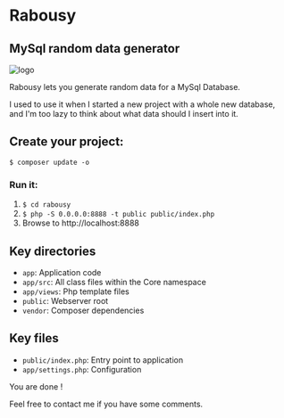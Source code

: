 # Rabousy
## MySql random data generator

![logo](https://github.com/crazafimahatratra/rabousy/blob/develop/assets/img/logo_big.png "Rabousy")

Rabousy lets you generate random data for a MySql Database.

I used to use it when I started a new project with a whole new database, and I'm too lazy to think about what data should I insert into it.

## Create your project:

    $ composer update -o

### Run it:

1. `$ cd rabousy`
2. `$ php -S 0.0.0.0:8888 -t public public/index.php`
3. Browse to http://localhost:8888

## Key directories

* `app`: Application code
* `app/src`: All class files within the Core namespace
* `app/views`: Php template files
* `public`: Webserver root
* `vendor`: Composer dependencies

## Key files

* `public/index.php`: Entry point to application
* `app/settings.php`: Configuration


You are done !

Feel free to contact me if you have some comments.
